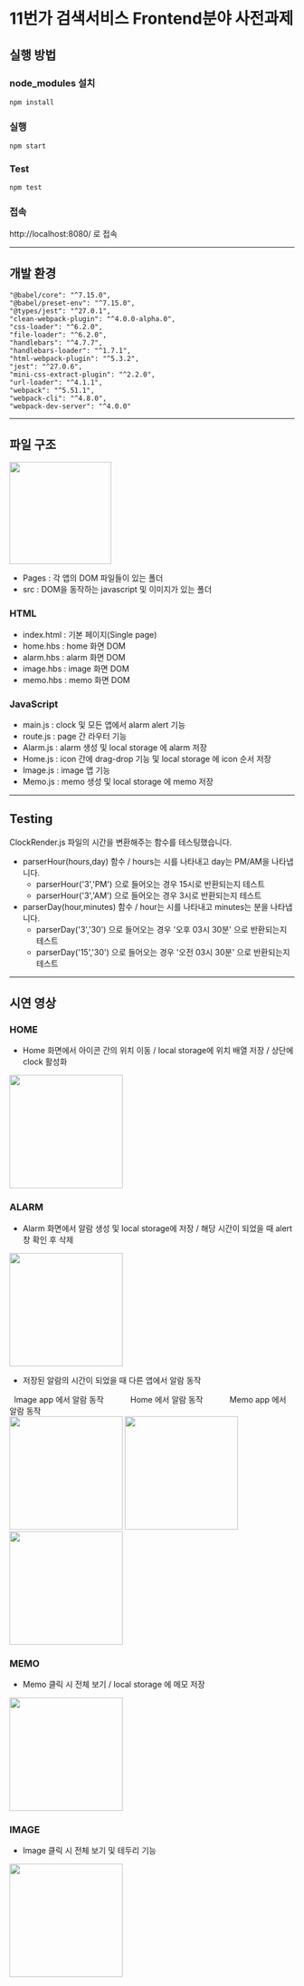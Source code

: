 # 11번가 검색서비스 Frontend분야 사전과제

## 실행 방법
### node_modules 설치
`npm install`
### 실행
`npm start`
### Test
`npm test`
### 접속
http://localhost:8080/ 로 접속
<hr/>

## 개발 환경
    "@babel/core": "^7.15.0",
    "@babel/preset-env": "^7.15.0",
    "@types/jest": "^27.0.1",
    "clean-webpack-plugin": "^4.0.0-alpha.0",
    "css-loader": "^6.2.0",
    "file-loader": "^6.2.0",
    "handlebars": "^4.7.7",
    "handlebars-loader": "^1.7.1",
    "html-webpack-plugin": "^5.3.2",
    "jest": "^27.0.6",
    "mini-css-extract-plugin": "^2.2.0",
    "url-loader": "^4.1.1",
    "webpack": "^5.51.1",
    "webpack-cli": "^4.8.0",
    "webpack-dev-server": "^4.0.0"
<hr/>

## 파일 구조
<img src="https://user-images.githubusercontent.com/59257758/130381295-5c7a01cd-e3f7-492c-9afe-3c03c20655ba.png" width="180px">

- Pages : 각 앱의 DOM 파일들이 있는 폴더
- src : DOM을 동작하는 javascript 및 이미지가 있는 폴더

### HTML
- index.html : 기본 페이지(Single page)
- home.hbs : home 화면 DOM
- alarm.hbs : alarm 화면 DOM
- image.hbs : image 화면 DOM
- memo.hbs : memo 화면 DOM

### JavaScript
- main.js : clock 및 모든 앱에서 alarm alert 기능
- route.js : page 간 라우터 기능
- Alarm.js : alarm 생성 및 local storage 에 alarm 저장
- Home.js : icon 간에 drag-drop 기능 및 local storage 에 icon 순서 저장
- Image.js : image 앱 기능
- Memo.js : memo 생성 및 local storage 에 memo 저장
<hr/>

## Testing
ClockRender.js 파일의 시간을 변환해주는 함수를 테스팅했습니다.
- parserHour(hours,day) 함수 / hours는 시를 나타내고 day는 PM/AM을 나타냅니다.
    - parserHour('3','PM') 으로 들어오는 경우 15시로 반환되는지 테스트
    - parserHour('3','AM') 으로 들어오는 경우 3시로 반환되는지 테스트
- parserDay(hour,minutes) 함수 / hour는 시를 나타내고 minutes는 분을 나타냅니다. 
    - parserDay('3','30') 으로 들어오는 경우 '오후 03시 30분' 으로 반환되는지 테스트
    - parserDay('15','30') 으로 들어오는 경우 '오전 03시 30분' 으로 반환되는지 테스트
<hr/>

## 시연 영상
### HOME
  - Home 화면에서 아이콘 간의 위치 이동 / local storage에 위치 배열 저장 / 상단에 clock 활성화
  <img width = "200px" src="https://user-images.githubusercontent.com/59257758/130382083-78242d0e-1732-48b9-9527-ac3f6f690980.gif">
  
### ALARM
  - Alarm 화면에서 알람 생성 및 local storage에 저장 / 해당 시간이 되었을 때 alert창 확인 후 삭제
  <img width = "200px" src="https://user-images.githubusercontent.com/59257758/130382115-c2e63cfd-4dec-42bd-88c6-f566f1f98725.gif">
  
  - 저장된 알람의 시간이 되었을 때 다른 앱에서 알람 동작
  
  <div style={flex-direction:"row";}>
  &nbsp;&nbsp;Image app 에서 알람 동작&nbsp;&nbsp;&nbsp;&nbsp;&nbsp;&nbsp;&nbsp;
  &nbsp;&nbsp;&nbsp;&nbsp;Home 에서 알람 동작&nbsp;&nbsp;&nbsp;&nbsp;&nbsp;&nbsp;&nbsp;
  &nbsp;&nbsp;&nbsp;&nbsp;Memo app 에서 알람 동작<br/>
    <img width = "200px" src="https://user-images.githubusercontent.com/59257758/130382128-dfeede58-59ec-4ab4-b4be-3c1146e59e17.gif"> 
    <img width = "200px" src="https://user-images.githubusercontent.com/59257758/130382542-55038cdd-ed9b-4fbc-883a-9fa0a51e3076.gif">
    <img width = "200px" src= "https://user-images.githubusercontent.com/59257758/130383607-0c891cff-0a2a-4eb5-8c7e-b9f26eb3cc95.gif">
  
  </div>
  
### MEMO
  - Memo 클릭 시 전체 보기 / local storage 에 메모 저장
  <img width = "200px" src="https://user-images.githubusercontent.com/59257758/130383103-0fc82e90-5f4c-4ccb-b05a-288364c762f5.gif">
  
### IMAGE
  - Image 클릭 시 전체 보기 및 테두리 기능
  <img width = "200px" src="https://user-images.githubusercontent.com/59257758/130383389-f3767f80-746c-4108-b688-0520d512be59.gif">
